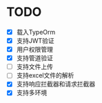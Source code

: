# TODO
- [x] 载入TypeOrm
- [x] 支持JWT验证
- [x] 用户权限管理
- [x] 支持管道验证
- [ ] 支持文件上传
- [ ] 支持excel文件的解析
- [x] 支持响应拦截器和请求拦截器
- [x] 支持多环境